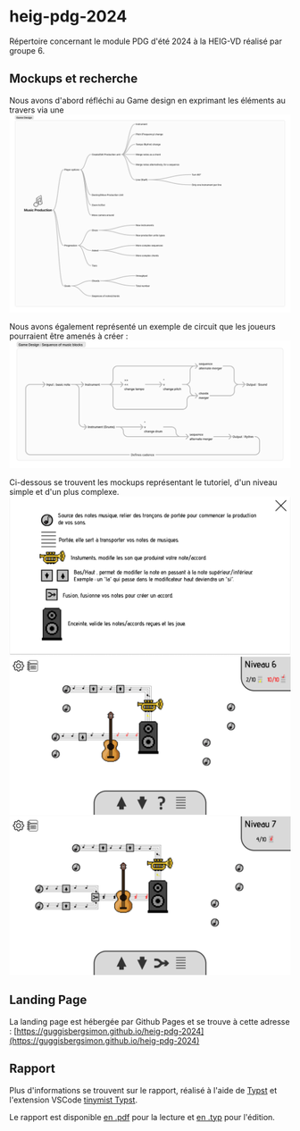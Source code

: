 # heig-pdg-2024

Répertoire concernant le module PDG d'été 2024 à la HEIG-VD réalisé par groupe 6.

## Mockups et recherche

Nous avons d'abord réfléchi au Game design en exprimant les éléments au travers via une 
![Game design](/rapport/img/game-design.png)

Nous avons également représenté un exemple de circuit que les joueurs pourraient être amenés à créer :
![Game design sequence](/rapport/img/game-design-sequence.png)

Ci-dessous se trouvent les mockups représentant le tutoriel, d'un niveau simple et d'un plus complexe.
![Tutorial](/rapport/img/mockup-tutorial.png)
![Early level](/rapport/img/mockup-early-level.png)
![Later level](/rapport/img/mockup-late-level.png)

## Landing Page

La landing page est hébergée par Github Pages et se trouve à cette adresse : [https://guggisbergsimon.github.io/heig-pdg-2024](https://guggisbergsimon.github.io/heig-pdg-2024)

## Rapport

Plus d'informations se trouvent sur le rapport, réalisé à l'aide de [Typst](https://typst.app/) et l'extension VSCode [tinymist Typst](https://marketplace.visualstudio.com/items?itemName=myriad-dreamin.tinymist).

Le rapport est disponible [en .pdf](/rapport/rapport.pdf) pour la lecture et [en .typ](/rapport/rapport.typ) pour l'édition.
